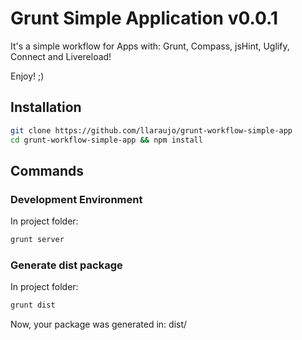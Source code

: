 Grunt Simple Application v0.0.1
========================

It's a simple workflow for Apps with: Grunt, Compass, jsHint, Uglify, Connect and Livereload!

Enjoy! ;)


Installation
--------

~~~ sh
git clone https://github.com/llaraujo/grunt-workflow-simple-app
cd grunt-workflow-simple-app && npm install
~~~

Commands
--------

### Development Environment

In project folder:

~~~ sh
grunt server
~~~

### Generate dist package

In project folder:

~~~ sh
grunt dist
~~~

Now, your package was generated in: dist/


